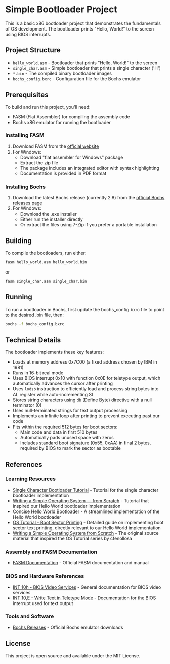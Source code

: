 # Simple Bootloader Project

This is a basic x86 bootloader project that demonstrates the fundamentals of OS development. The bootloader prints "Hello, World!" to the screen using BIOS interrupts.

## Project Structure

- `hello_world.asm` - Bootloader that prints "Hello, World!" to the screen
- `single_char.asm` - Simple bootloader that prints a single character ('H')
- `*.bin` - The compiled binary bootloader images
- `bochs_config.bxrc` - Configuration file for the Bochs emulator

## Prerequisites

To build and run this project, you'll need:
- FASM (Flat Assembler) for compiling the assembly code
- Bochs x86 emulator for running the bootloader

### Installing FASM

1. Download FASM from the [official website](https://flatassembler.net/download.php)
2. For Windows:
   - Download "flat assembler for Windows" package
   - Extract the zip file
   - The package includes an integrated editor with syntax highlighting
   - Documentation is provided in PDF format

### Installing Bochs

1. Download the latest Bochs release (currently 2.8) from the [official Bochs releases page](https://github.com/bochs-emu/Bochs/releases)
2. For Windows:
   - Download the .exe installer
   - Either run the installer directly
   - Or extract the files using 7-Zip if you prefer a portable installation

## Building

To compile the bootloaders, run either:
```bash
fasm hello_world.asm hello_world.bin
```
or
```bash
fasm single_char.asm single_char.bin
```

## Running

To run a bootloader in Bochs, first update the bochs_config.bxrc file to point to the desired .bin file, then:
```bash
bochs -f bochs_config.bxrc
```

## Technical Details

The bootloader implements these key features:
- Loads at memory address 0x7C00 (a fixed address chosen by IBM in 1981)
- Runs in 16-bit real mode
- Uses BIOS interrupt 0x10 with function 0x0E for teletype output, which automatically advances the cursor after printing
- Uses `lodsb` instruction to efficiently load and process string bytes into AL register while auto-incrementing SI
- Stores string characters using `db` (Define Byte) directive with a null terminator (0)
- Uses null-terminated strings for text output processing
- Implements an infinite loop after printing to prevent executing past our code
- Fits within the required 512 bytes for boot sectors:
  - Main code and data in first 510 bytes
  - Automatically pads unused space with zeros
  - Includes standard boot signature (0x55, 0xAA) in final 2 bytes, required by BIOS to mark the sector as bootable

## References

### Learning Resources
- [Single Character Bootloader Tutorial](https://www.youtube.com/watch?v=KEUgzn_Owxs) - Tutorial for the single character bootloader implementation
- [Writing a Simple Operating System — from Scratch](https://www.youtube.com/watch?v=EzjnaMGxFko) - Tutorial that inspired our Hello World bootloader implementation
- [Concise Hello World Bootloader](https://www.youtube.com/watch?v=xFrMXzKCXIc) - A streamlined implementation of the Hello World bootloader
- [OS Tutorial - Boot Sector Printing](https://github.com/cfenollosa/os-tutorial/tree/master/02-bootsector-print) - Detailed guide on implementing boot sector text printing, directly relevant to our Hello World implementation
- [Writing a Simple Operating System from Scratch](https://web.archive.org/web/20241112015613/http://www.cs.bham.ac.uk/~exr/lectures/opsys/10_11/lectures/os-dev.pdf) - The original source material that inspired the OS Tutorial series by cfenollosa

### Assembly and FASM Documentation
- [FASM Documentation](https://flatassembler.net/docs.php) - Official FASM documentation and manual

### BIOS and Hardware References
- [INT 10h - BIOS Video Services](https://stanislavs.org/helppc/int_10.html) - General documentation for BIOS video services
- [INT 10,E - Write Text in Teletype Mode](https://stanislavs.org/helppc/int_10-e.html) - Documentation for the BIOS interrupt used for text output

### Tools and Software
- [Bochs Releases](https://github.com/bochs-emu/Bochs/releases) - Official Bochs emulator downloads

## License

This project is open source and available under the MIT License. 